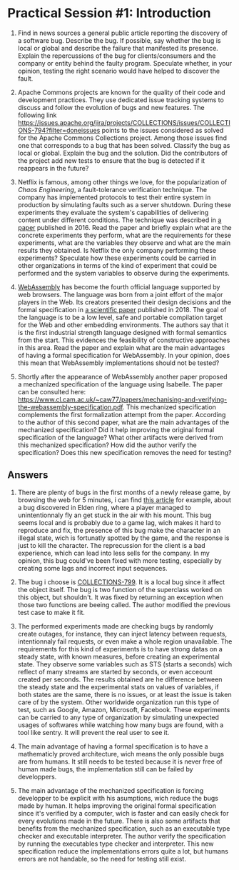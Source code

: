 # Practical Session #1: Introduction

1. Find in news sources a general public article reporting the discovery of a software bug. Describe the bug. If possible, say whether the bug is local or global and describe the failure that manifested its presence. Explain the repercussions of the bug for clients/consumers and the company or entity behind the faulty program. Speculate whether, in your opinion, testing the right scenario would have helped to discover the fault.

2. Apache Commons projects are known for the quality of their code and development practices. They use dedicated issue tracking systems to discuss and follow the evolution of bugs and new features. The following link https://issues.apache.org/jira/projects/COLLECTIONS/issues/COLLECTIONS-794?filter=doneissues points to the issues considered as solved for the Apache Commons Collections project. Among those issues find one that corresponds to a bug that has been solved. Classify the bug as local or global. Explain the bug and the solution. Did the contributors of the project add new tests to ensure that the bug is detected if it reappears in the future?

3. Netflix is famous, among other things we love, for the popularization of *Chaos Engineering*, a fault-tolerance verification technique. The company has implemented protocols to test their entire system in production by simulating faults such as a server shutdown. During these experiments they evaluate the system's capabilities of delivering content under different conditions. The technique was described in [a paper](https://arxiv.org/ftp/arxiv/papers/1702/1702.05843.pdf) published in 2016. Read the paper and briefly explain what are the concrete experiments they perform, what are the requirements for these experiments, what are the variables they observe and what are the main results they obtained. Is Netflix the only company performing these experiments? Speculate how these experiments could be carried in other organizations in terms of the kind of experiment that could be performed and the system variables to observe during the experiments.

4. [WebAssembly](https://webassembly.org/) has become the fourth official language supported by web browsers. The language was born from a joint effort of the major players in the Web. Its creators presented their design decisions and the formal specification in [a scientific paper](https://people.mpi-sws.org/~rossberg/papers/Haas,%20Rossberg,%20Schuff,%20Titzer,%20Gohman,%20Wagner,%20Zakai,%20Bastien,%20Holman%20-%20Bringing%20the%20Web%20up%20to%20Speed%20with%20WebAssembly.pdf) published in 2018. The goal of the language is to be a low level, safe and portable compilation target for the Web and other embedding environments. The authors say that it is the first industrial strength language designed with formal semantics from the start. This evidences the feasibility of constructive approaches in this area. Read the paper and explain what are the main advantages of having a formal specification for WebAssembly. In your opinion, does this mean that WebAssembly implementations should not be tested? 

5.  Shortly after the appearance of WebAssembly another paper proposed a mechanized specification of the language using Isabelle. The paper can be consulted here: https://www.cl.cam.ac.uk/~caw77/papers/mechanising-and-verifying-the-webassembly-specification.pdf. This mechanized specification complements the first formalization attempt from the paper. According to the author of this second paper, what are the main advantages of the mechanized specification? Did it help improving the original formal specification of the language? What other artifacts were derived from this mechanized specification? How did the author verify the specification? Does this new specification removes the need for testing?

## Answers

1. There are plenty of bugs in the first months of a newly release game, by browsing the web for 5 minutes, i can find [this article](https://gamerant.com/elden-ring-floating-invisible-horse-bug-video-clip/) for example, about a bug discovered in Elden ring, where a player managed to unintentionnaly fly an get stuck in the air with his mount. This bug seems local and is probably due to a game lag, wich makes it hard to reproduce and fix, the presence of this bug make the character in an illegal state, wich is fortunatly spotted by the game, and the response is just to kill the character.
The reprecussion for the client is a bad experience, which can lead into less sells for the company.
In my opinion, this bug could've been fixed with more testing, especially by creating some lags and incorrect input sequences.

2. The bug i choose is [COLLECTIONS-799](https://issues.apache.org/jira/projects/COLLECTIONS/issues/COLLECTIONS-799?filter=doneissues). It is a local bug since it affect the object itself.
The bug is two function of the superclass worked on this object, but shouldn't. It was fixed by returning an exception when those two functions are beeing called.
The author modified the previous test case to make it fit.

3. The performed experiments made are checking bugs by randomly create outages, for instance, they can inject latency between requests, intentionnaly fail requests, or even make a whole region unavailable.
The requirements for this kind of experiments is to have strong datas on a steady state, with known measures, before creating an experimental state.
They observe some variables such as STS (starts a seconds) wich reflect of many streams are started by seconds, or even acceount created per seconds.
The results obtained are he difference between the steady state and the experimental stats on values of variables, if both states are the same, there is no issues, or at least the issue is taken care of by the system.
Other worldwide organization run this type of test, such as Google, Amazon, Microsoft, Facebook.
These experiments can be carried to any type of organization by simulating unexpected usages of softwares while watching how many bugs are found, with a tool like sentry. It will prevent the real user to see it.

4. The main advantage of having a formal specification is to have a mathematicly proved architecture, wich means the only possible bugs are from humans.
It still needs to be tested because it is never free of human made bugs, the implementation still can be failed by developpers.

5. The main advantage of the mechanized specification is forcing developper to be explicit with his asumptions, wich reduce the bugs made by human.
It helps improving the original formal specification since it's verified by a computer, wich is faster and can easily check for every evolutions made in the future.
There is also some artifacts that benefits from the mechanized specification, such as an executable type checker and executable interpreter.
The author verify the specification by running the executables type checker and interpreter.
This new specification reduce the implementations errors quite a lot, but humans errors are not handable, so the need for testing still exist.

